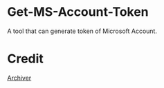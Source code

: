 # Get-MS-Account-Token
A tool that can generate token of Microsoft Account.

# Credit
[Archiver](https://github.com/MinecraftBedrockArchiver/Archiver)
